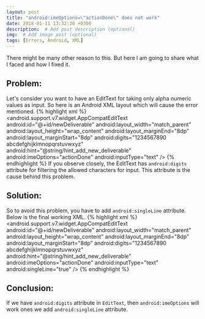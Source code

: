```yaml
---
layout: post
title: "android:imeOptions=\"actionDone\" does not work"
date: 2018-01-11 13:32:20 +0300
description:  # Add post description (optional)
img:  # Add image post (optional)
tags: [Errors, Android, XML]
---
```

There might be many other reason to this. But here I am going to share what I faced and how I fixed it.

## Problem:
Let's consider you want to have an EditText for taking only alpha numeric values as input. So here is an Android XML layout which will cause the error mentioned.
{% highlight xml %}
<android.support.v7.widget.AppCompatEditText
        android:id="@+id/newDeliverable"
        android:layout_width="match_parent"
        android:layout_height="wrap_content"
        android:layout_marginEnd="8dp"
        android:layout_marginStart="8dp"
        android:digits="1234567890 abcdefghijklmnopqrstuvwxyz"
        android:hint="@string/hint_add_new_deliverable"
        android:imeOptions="actionDone"
        android:inputType="text" />
{% endhighlight %}
If you observe closely, the EditText has `android:digits` attribute for filtering the allowed characters for input. This attribute is the cause behind this problem.

## Solution:
So to avoid this problem, you have to add `android:singleLine` attribute. Below is the final working XML.
{% highlight xml %}
<android.support.v7.widget.AppCompatEditText
        android:id="@+id/newDeliverable"
        android:layout_width="match_parent"
        android:layout_height="wrap_content"
        android:layout_marginEnd="8dp"
        android:layout_marginStart="8dp"
        android:digits="1234567890 abcdefghijklmnopqrstuvwxyz"
        android:hint="@string/hint_add_new_deliverable"
        android:imeOptions="actionDone"
        android:inputType="text"
        android:singleLine="true" />
{% endhighlight %}

## Conclusion:
If we have `android:digits` attribute in `EditText`, then `android:imeOptions` will work ones we add `android:singleLine` attribute.
